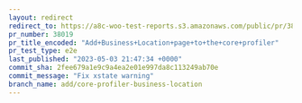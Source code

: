 ```yaml
---
layout: redirect
redirect_to: https://a8c-woo-test-reports.s3.amazonaws.com/public/pr/38019/e2e/index.html
pr_number: 38019
pr_title_encoded: "Add+Business+Location+page+to+the+core+profiler"
pr_test_type: e2e
last_published: "2023-05-03 21:47:34 +0000"
commit_sha: 2fee679a1e9c9a4ea2e01e997da8c113249ab70e
commit_message: "Fix xstate warning"
branch_name: add/core-profiler-business-location
---
```

